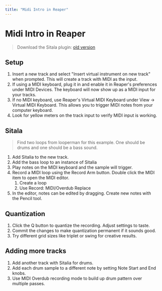 ```yaml
---
title: "Midi Intro in Reaper"
---
```

# Midi Intro in Reaper

> Download the Sitala plugin: [old version](https://decomposer.de/sitala/#downloads)

## Setup

1. Insert a new track and select "Insert virtual instrument on new track" when prompted. This will create a track with MIDI as the input.
2. If using a MIDI keyboard, plug it in and enable it in Reaper's preferences under MIDI Devices. The keyboard will now show up as a MIDI input for your tracks.
3. If no MIDI keyboard, use Reaper's Virtual MIDI Keyboard under View -> Virtual MIDI Keyboard. This allows you to trigger MIDI notes from your computer keyboard.
4. Look for yellow meters on the track input to verify MIDI input is working.

## Sitala 

> Find two loops from looperman for this example. One should be drums and one should be a bass sound. 

1. Add Sitalia to the new track. 
2. Add the bass loop to an instance of Sitalia 
3. Play notes on the MIDI keyboard and the sample will trigger.
4. Record a MIDI loop using the Record Arm button. Double click the MIDI item to open the MIDI editor.
   1. Create a loop 
   2. Use Record: MIDI/Overdub Replace 
5. In the editor, notes can be edited by dragging. Create new notes with the Pencil tool.

## Quantization

1. Click the Q button to quantize the recording. Adjust settings to taste.
2. Commit the changes to make quantization permanent if it sounds good.
3. Try different grid sizes like triplet or swing for creative results.

## Adding more tracks

1. Add another track with Sitalia for drums.
2. Add each drum sample to a different note by setting Note Start and End knobs.
3. Use MIDI Overdub recording mode to build up drum pattern over multiple passes.
